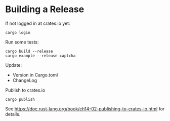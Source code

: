 # Building a Release

If not logged in at crates.io yet:

    cargo login

Run some tests:

    cargo build --release
    cargo example --release captcha

Update:

* Version in Cargo.toml
* ChangeLog 

Publish to crates.io

    cargo publish

See https://doc.rust-lang.org/book/ch14-02-publishing-to-crates-io.html for details.
